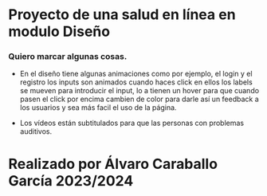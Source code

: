 # Proyecto de una salud en línea en modulo Diseño
### Quiero marcar algunas cosas.
 - En el diseño tiene algunas animaciones como por ejemplo, el login y el registro los inputs son animados cuando haces click en ellos
los labels se mueven para introducir el input, lo a tienen un hover para que cuando pasen el click por encima cambien de color para darle así un feedback a los usuarios y sea más facil el uso de la página.  
  
 - Los vídeos están subtitulados para que las personas con problemas auditivos.  
# Realizado por Álvaro Caraballo García 2023/2024